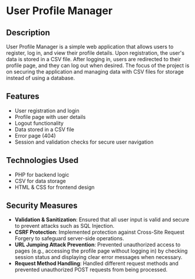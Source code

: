 # User Profile Manager

## Description
User Profile Manager is a simple web application that allows users to register, log in, and view their profile details. Upon registration, the user's data is stored in a CSV file. After logging in, users are redirected to their profile page, and they can log out when desired. The focus of the project is on securing the application and managing data with CSV files for storage instead of using a database.

## Features
- User registration and login
- Profile page with user details
- Logout functionality
- Data stored in a CSV file
- Error page (404)
- Session and validation checks for secure user navigation

## Technologies Used
- PHP for backend logic
- CSV for data storage
- HTML & CSS for frontend design

## Security Measures
- **Validation & Sanitization**: Ensured that all user input is valid and secure to prevent attacks such as SQL Injection.
- **CSRF Protection**: Implemented protection against Cross-Site Request Forgery to safeguard server-side operations.
- **URL Jumping Attack Prevention**: Prevented unauthorized access to pages (e.g., accessing the profile page without logging in) by checking session status and displaying clear error messages when necessary.
- **Request Method Handling**: Handled different request methods and prevented unauthorized POST requests from being processed.


